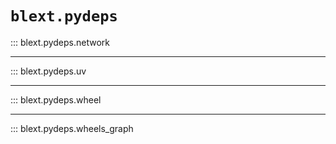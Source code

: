# `blext.pydeps`

::: blext.pydeps.network

---

::: blext.pydeps.uv

---

::: blext.pydeps.wheel

---

::: blext.pydeps.wheels_graph
